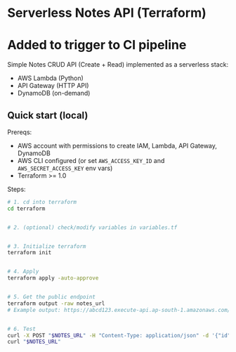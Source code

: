 # Serverless Notes API (Terraform)
# Added to trigger to CI pipeline

Simple Notes CRUD API (Create + Read) implemented as a serverless stack:
- AWS Lambda (Python)
- API Gateway (HTTP API)
- DynamoDB (on-demand)


## Quick start (local)


Prereqs:
- AWS account with permissions to create IAM, Lambda, API Gateway, DynamoDB
- AWS CLI configured (or set `AWS_ACCESS_KEY_ID` and `AWS_SECRET_ACCESS_KEY` env vars)
- Terraform >= 1.0


Steps:
```bash
# 1. cd into terraform
cd terraform


# 2. (optional) check/modify variables in variables.tf


# 3. Initialize terraform
terraform init


# 4. Apply
terraform apply -auto-approve


# 5. Get the public endpoint
terraform output -raw notes_url
# Example output: https://abcd123.execute-api.ap-south-1.amazonaws.com/notes


# 6. Test
curl -X POST "$NOTES_URL" -H "Content-Type: application/json" -d '{"id":"1","note":"hello"}'
curl "$NOTES_URL"
